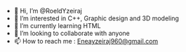 - 👋 Hi, I’m @RoeldYzeiraj
- 👀 I’m interested in C++, Graphic design and 3D modeling
- 🌱 I’m currently learning HTML
- 💞️ I’m looking to collaborate with anyone
- 📫 How to reach me : Eneayzeiraj960@gmail.com

<!---
RoeldYzeiraj/RoeldYzeiraj is a ✨ special ✨ repository because its `README.md` (this file) appears on your GitHub profile.
You can click the Preview link to take a look at your changes.
--->
